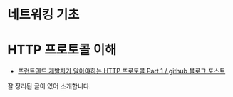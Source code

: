 # 네트워킹 기초

# HTTP 프로토콜 이해
* [프런트엔드 개발자가 알아야하는 HTTP 프로토콜 Part 1 / github 블로그 포스트](https://joshua1988.github.io/web-development/http-part1/)

잘 정리된 글이 있어 소개합니다. 
